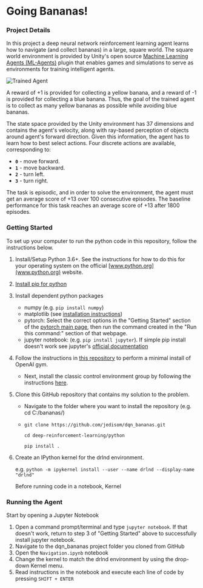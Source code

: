 [//]: # (Image References)
[image1]: https://user-images.githubusercontent.com/10624937/42135619-d90f2f28-7d12-11e8-8823-82b970a54d7e.gif "Trained Agent"

# Going Bananas!

### Project Details

In this project a deep neural network reinforcement learning agent learns how to navigate (and collect bananas) in a large, square world.  The square world environment is provided by Unity's open source [Machine Learning Agents (ML-Agents)](https://github.com/Unity-Technologies/ml-agents) plugin that enables games and simulations to serve as environments for training intelligent agents.   

![Trained Agent][image1]

A reward of +1 is provided for collecting a yellow banana, and a reward of -1 is provided for collecting a blue banana.  Thus, the goal of the trained agent is to collect as many yellow bananas as possible while avoiding blue bananas.  

The state space provided by the Unity environment has 37 dimensions and contains the agent's velocity, along with ray-based perception of objects around agent's forward direction.  Given this information, the agent has to learn how to best select actions.  Four discrete actions are available, corresponding to:
- **`0`** - move forward.
- **`1`** - move backward.
- **`2`** - turn left.
- **`3`** - turn right.

The task is episodic, and in order to solve the environment, the agent must get an average score of +13 over 100 consecutive episodes.  The baseline performance for this task reaches an average score of +13 after 1800 episodes.

### Getting Started
To set up your computer to run the python code in this repository, follow the instructions below.

1. Install/Setup Python 3.6+.   See the instructions for how to do this for your operating system on the official [www.python.org](www.python.org) website.

2. [Install pip for python](https://pip.pypa.io/en/stable/installing/)

3. Install dependent python packages
    - numpy (e.g. `pip install numpy`)
    - matplotlib (see [installation instructions](https://matplotlib.org/faq/installing_faq.html))
    - pytorch: Select the correct options in the "Getting Started" section of the [pytorch main page](https://pytorch.org/), then run the command created in the "Run this command:" section of that webpage.
    - jupyter notebook: (e.g. `pip install jupyter`).  If simple pip install doesn't work see jupyter's [official documentation](http://jupyter.org/install)
    
4. Follow the instructions in [this repository](https://github.com/openai/gym) to perform a minimal install of OpenAI gym.

    - Next, install the classic control environment group by following the instructions [here](https://github.com/openai/gym#classic-control).

5. Clone this GitHub repository that contains my solution to the problem.  
    - Navigate to the folder where you want to install the repository (e.g. cd C:/bananas/)

    - `git clone https://github.com/jedisom/dqn_bananas.git`

        `cd deep-reinforcement-learning/python`

        `pip install .`

6. Create an IPython kernel for the drlnd environment.

    e.g. `python -m ipykernel install --user --name drlnd --display-name "drlnd"`

    Before running code in a notebook, 
Kernel

### Running the Agent

Start by opening a Jupyter Notebook
1. Open a command prompt/terminal and type `jupyter notebook`.  If that doesn't work, return to step 3 of "Getting Started" above to successfully install jupyter notebook.
2. Navigate to the dqn_bananas project folder you cloned from GitHub
3. Open the `Navigation.ipynb` notebook
4. Change the kernel to match the drlnd environment by using the drop-down Kernel menu.
5. Read instructions in the notebook and execute each line of code by pressing `SHIFT + ENTER`